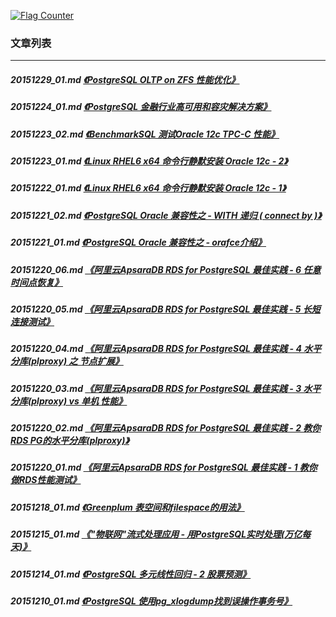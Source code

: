 <a rel="nofollow" href="http://info.flagcounter.com/h9V1"  ><img src="http://s03.flagcounter.com/count/h9V1/bg_FFFFFF/txt_000000/border_CCCCCC/columns_2/maxflags_12/viewers_0/labels_0/pageviews_0/flags_0/"  alt="Flag Counter"  border="0"  ></a>  
  
### 文章列表  
----  
##### 20151229_01.md   [《PostgreSQL OLTP on ZFS 性能优化》](20151229_01.md)  
##### 20151224_01.md   [《PostgreSQL 金融行业高可用和容灾解决方案》](20151224_01.md)  
##### 20151223_02.md   [《BenchmarkSQL 测试Oracle 12c TPC-C 性能》](20151223_02.md)  
##### 20151223_01.md   [《Linux RHEL6 x64 命令行静默安装 Oracle 12c - 2》](20151223_01.md)  
##### 20151222_01.md   [《Linux RHEL6 x64 命令行静默安装 Oracle 12c - 1》](20151222_01.md)  
##### 20151221_02.md   [《PostgreSQL Oracle 兼容性之 - WITH 递归 ( connect by )》](20151221_02.md)  
##### 20151221_01.md   [《PostgreSQL Oracle 兼容性之 - orafce介绍》](20151221_01.md)  
##### 20151220_06.md   [《阿里云ApsaraDB RDS for PostgreSQL 最佳实践 - 6 任意时间点恢复》](20151220_06.md)  
##### 20151220_05.md   [《阿里云ApsaraDB RDS for PostgreSQL 最佳实践 - 5 长短连接测试》](20151220_05.md)  
##### 20151220_04.md   [《阿里云ApsaraDB RDS for PostgreSQL 最佳实践 - 4 水平分库(plproxy) 之 节点扩展》](20151220_04.md)  
##### 20151220_03.md   [《阿里云ApsaraDB RDS for PostgreSQL 最佳实践 - 3 水平分库(plproxy) vs 单机 性能》](20151220_03.md)  
##### 20151220_02.md   [《阿里云ApsaraDB RDS for PostgreSQL 最佳实践 - 2 教你RDS PG的水平分库(plproxy)》](20151220_02.md)  
##### 20151220_01.md   [《阿里云ApsaraDB RDS for PostgreSQL 最佳实践 - 1 教你做RDS性能测试》](20151220_01.md)  
##### 20151218_01.md   [《Greenplum 表空间和filespace的用法》](20151218_01.md)  
##### 20151215_01.md   [《"物联网"流式处理应用 - 用PostgreSQL实时处理(万亿每天)》](20151215_01.md)  
##### 20151214_01.md   [《PostgreSQL 多元线性回归 - 2 股票预测》](20151214_01.md)  
##### 20151210_01.md   [《PostgreSQL 使用pg_xlogdump找到误操作事务号》](20151210_01.md)  
